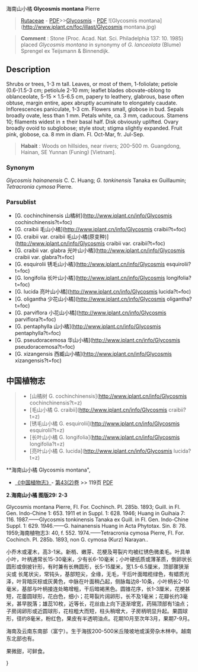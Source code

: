 海南山小橘 **Glycosmis montana** Pierre

> [Rutaceae](http://www.iplant.cn/info/Rutaceae?t=foc) - [PDF](http://www.iplant.cn/foc/pdf/Rutaceae.pdf)>>[Glycosmis](http://www.iplant.cn/info/Glycosmis?t=foc) - [PDF](http://www.iplant.cn/foc/pdf/Glycosmis.pdf)
![Glycosmis montana](http://www.iplant.cn/foc/illast/Glycosmis montana.jpg)

> **Comment** : 
> Stone (Proc. Acad. Nat. Sci. Philadelphia 137: 10. 1985) placed *Glycosmis montana* in synonymy of *G. lanceolata* (Blume) Sprengel ex Teijsmann & Binnendijk.

## Description

Shrubs or trees, 1-3 m tall. Leaves, or most of them, 1-foliolate; petiole (0.6-)1.5-3 cm; petiolule 2-10 mm; leaflet blades obovate-oblong to oblanceolate, 5-15 × 1.5-6.5 cm, papery to leathery, glabrous, base often obtuse, margin entire, apex abruptly acuminate to elongately caudate. Inflorescences paniculate, 1-3 cm. Flowers small, globose in bud. Sepals broadly ovate, less than 1 mm. Petals white, ca. 3 mm, caducous. Stamens 10; filaments widest in ± their basal half. Disk obviously uplifted. Ovary broadly ovoid to subglobose; style stout; stigma slightly expanded. Fruit pink, globose, ca. 8 mm in diam. Fl. Oct-Mar, fr. Jul-Sep.

> **Habait** : 
> Woods on hillsides, near rivers; 200-500 m. Guangdong, Hainan, SE Yunnan (Funing) [Vietnam].

### Synonym
*Glycosmis hainanensis* C. C. Huang; *G. tonkinensis* Tanaka ex Guillaumin; *Tetracronia cymosa* Pierre.

### Parsublist

* [G.  cochinchinensis  山橘树](http://www.iplant.cn/info/Glycosmis cochinchinensis?t=foc)
* [G.  craibii  毛山小橘](http://www.iplant.cn/info/Glycosmis craibii?t=foc)
* [G.  craibii var. craibii  毛山小橘(原变种)](http://www.iplant.cn/info/Glycosmis craibii var. craibii?t=foc)
* [G.  craibii var. glabra  光叶山小橘](http://www.iplant.cn/info/Glycosmis craibii var. glabra?t=foc)
* [G.  esquirolii  锈毛山小橘](http://www.iplant.cn/info/Glycosmis esquirolii?t=foc)
* [G.  longifolia  长叶山小橘](http://www.iplant.cn/info/Glycosmis longifolia?t=foc)
* [G.  lucida  亮叶山小橘](http://www.iplant.cn/info/Glycosmis lucida?t=foc)
* [G.  oligantha  少花山小橘](http://www.iplant.cn/info/Glycosmis oligantha?t=foc)
* [G.  parviflora  小花山小橘](http://www.iplant.cn/info/Glycosmis parviflora?t=foc)
* [G.  pentaphylla  山小橘](http://www.iplant.cn/info/Glycosmis pentaphylla?t=foc)
* [G.  pseudoracemosa  华山小橘](http://www.iplant.cn/info/Glycosmis pseudoracemosa?t=foc)
* [G.  xizangensis  西臧山小橘](http://www.iplant.cn/info/Glycosmis xizangensis?t=foc)

## 中国植物志

> * [山橘树  G.  cochinchinensis](http://www.iplant.cn/info/Glycosmis cochinchinensis?t=z)
> * [毛山小橘  G.  craibii](http://www.iplant.cn/info/Glycosmis craibii?t=z)
> * [锈毛山小橘  G.  esquirolii](http://www.iplant.cn/info/Glycosmis esquirolii?t=z)
> * [长叶山小橘  G.  longifolia](http://www.iplant.cn/info/Glycosmis longifolia?t=z)
> * [亮叶山小橘  G.  lucida](http://www.iplant.cn/info/Glycosmis lucida?t=z)

**海南山小橘 Glycosmis montana",

* [《中国植物志》](http://www.iplant.cn/frps)- [第43(2)卷](http://www.iplant.cn/frps/vol/43(2)) >> 119页 [PDF](http://www.iplant.cn/frps/pdf/43(2)/119a.PDF)

**2.海南山小橘 图版29: 2-3**

Glycosmis montana Pierre, Fl. For. Cochinch. Pl. 285b. 1893; Guill. in Fl. Gen. Indo-Chine 1: 653. 1911 et in Suppl. 1: 628. 1946; Huang in Guihaia 7: 116. 1987.——Glycosmis tonkinensis Tanaka ex Guill. in Fl. Gen. Indo-Chine Suppl. 1: 629. 1946.——G. hainanensis Huang in Acta Phytotax. Sin. 8: 78. 1959;海南植物志3: 40, f. 552. 1974.——Tetracronia cymosa Pierre, Fl. For. Cochinch. Pl. 285b. 1893, non G. cymosa (Kurz) Narayan..

小乔木或灌木，高3-1米。新梢、嫩芽、花梗及萼裂片均被红锈色微柔毛。叶具单小叶，叶柄通常长15-30毫米，少有长6-10毫米；小叶硬纸质或薄革质，倒卵状长圆形或倒披针形，有时兼有长椭圆形，长5-15厘米，宽1.5-6.5厘米，顶部骤狭渐尖或 长尾状尖，常钝头，基部短尖，全缘，无毛，干后叶面暗榄绿色，有蜡质光泽，叶背暗灰棕或灰黄色，中脉在叶面稍凸起，侧脉每边8-10条，小叶柄长2-10毫米，基部与叶柄接连处略增粗，干后暗褐黑色。圆锥花序，长1-3厘米，花梗甚短，花蕾圆球形，花白色，细小；花萼裂片阔卵形，长不及1毫米；花瓣长约3毫米，甚早脱落；雄蕊10枚，近等长，花丝由上向下逐渐增宽，药隔顶部有1油点；子房阔卵形或近圆球形，花柱粗大而短，柱头稍增大，子房柄明显升起。果圆球形，径约8毫米，粉红色，果皮有半透明油点。花期10月至次年3月，果期7-9月。

海南及云南东南部（富宁）。生于海拔200-500米丘陵坡地或溪旁杂木林中。越南东北部也有。

果微甜，可鲜食。

}